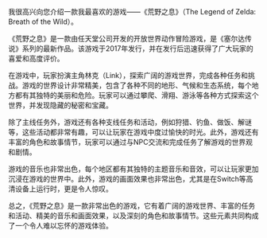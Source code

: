 我很高兴向您介绍一款我最喜欢的游戏——《荒野之息》（The Legend of Zelda: Breath of the Wild）。

《荒野之息》是一款由任天堂公司开发的开放世界动作冒险游戏，是《塞尔达传说》系列的最新作品。该游戏于2017年发行，并在发行后迅速获得了广大玩家的喜爱和高度评价。

在游戏中，玩家扮演主角林克（Link），探索广阔的游戏世界，完成各种任务和挑战。游戏的世界设计非常精美，包含了各种不同的地形、气候和生态系统，每个地方都有其独特的美丽和危险。玩家可以通过攀爬、滑翔、游泳等各种方式探索这个世界，并发现隐藏的秘密和宝藏。

除了主线任务外，游戏还有各种支线任务和活动，例如狩猎、钓鱼、做饭、解谜等，这些活动都非常有趣，可以让玩家在游戏中度过愉快的时光。此外，游戏还有丰富的角色和故事情节，玩家可以通过与NPC交流和完成任务了解游戏的世界观和剧情。

游戏的音乐也非常出色，每个地区都有其独特的主题音乐和音效，可以让玩家更加沉浸在游戏的世界中。此外，游戏的画面效果也非常出色，尤其是在Switch等高清设备上运行时，更是令人惊叹。

总之，《荒野之息》是一款非常出色的游戏，它有着广阔的游戏世界、丰富的任务和活动、精美的音乐和画面效果，以及深刻的角色和故事情节。这些元素共同构成了一个令人难以忘怀的游戏体验。